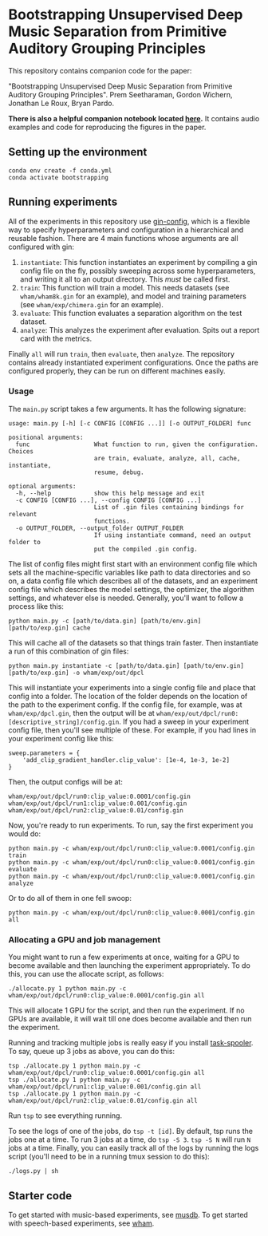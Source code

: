 # Bootstrapping Unsupervised Deep Music Separation from Primitive Auditory Grouping Principles

This repository contains companion code for the paper:

"Bootstrapping Unsupervised Deep Music Separation from Primitive 
Auditory Grouping Principles". Prem Seetharaman, Gordon Wichern, 
Jonathan Le Roux, Bryan Pardo.

**There is also a helpful companion notebook located 
[here](https://pseeth.github.io/bootstrapping-computer-audition/).** It contains 
audio examples and code for reproducing the figures in the paper.

## Setting up the environment

```
conda env create -f conda.yml
conda activate bootstrapping
```

## Running experiments

All of the experiments in this repository use 
[gin-config](https://github.com/google/gin-config), which is a flexible
way to specify hyperparameters and configuration in a hierarchical and
reusable fashion. There are 4 main functions whose arguments are all
configured with gin:

1. `instantiate`: This function instantiates an experiment by compiling a
   gin config file on the fly, possibly sweeping across some hyperparameters,
   and writing it all to an output directory. This *must* be called first.
2. `train`: This function will train a model. This needs datasets 
   (see `wham/wham8k.gin` for an example), and model and training 
   parameters (see `wham/exp/chimera.gin` for an example).
3. `evaluate`: This function evaluates a separation algorithm on the 
   test dataset.
4. `analyze`: This analyzes the experiment after evaluation. Spits out a report
   card with the metrics.

Finally `all` will run `train`, then `evaluate`, then `analyze`. The repository
contains already instantiated experiment configurations. Once the paths are
configured properly, they can be run on different machines easily.

### Usage

The `main.py` script takes a few arguments. It has the following signature:

```
usage: main.py [-h] [-c CONFIG [CONFIG ...]] [-o OUTPUT_FOLDER] func

positional arguments:
  func                  What function to run, given the configuration. Choices
                        are train, evaluate, analyze, all, cache, instantiate,
                        resume, debug.

optional arguments:
  -h, --help            show this help message and exit
  -c CONFIG [CONFIG ...], --config CONFIG [CONFIG ...]
                        List of .gin files containing bindings for relevant
                        functions.
  -o OUTPUT_FOLDER, --output_folder OUTPUT_FOLDER
                        If using instantiate command, need an output folder to
                        put the compiled .gin config.
```

The list of config files might first start with an
environment config file which sets all the 
machine-specific variables like path to data directories and so on, a 
data config file which describes all of the datasets, 
and an experiment config file which describes
the model settings, the optimizer, the algorithm settings, and whatever else
is needed. Generally, you'll want to follow a process like this:

```
python main.py -c [path/to/data.gin] [path/to/env.gin] [path/to/exp.gin] cache
```

This will cache all of the datasets so that things train faster. Then instantiate
a run of this combination of gin files:

```
python main.py instantiate -c [path/to/data.gin] [path/to/env.gin] [path/to/exp.gin] -o wham/exp/out/dpcl
```

This will instantiate your experiments into a single config file and place that config
into a folder. The location of the folder depends on the location of the path to the
experiment config. If the config file, for example, was at `wham/exp/dpcl.gin`, then
the output will be at `wham/exp/out/dpcl/run0:[descriptive_string]/config.gin`. If you
had a sweep in your experiment config file, then you'll see multiple of these. For
example, if you had lines in your experiment config like this:

```
sweep.parameters = {
    'add_clip_gradient_handler.clip_value': [1e-4, 1e-3, 1e-2]
}
```

Then, the output configs will be at:

```
wham/exp/out/dpcl/run0:clip_value:0.0001/config.gin 
wham/exp/out/dpcl/run1:clip_value:0.001/config.gin 
wham/exp/out/dpcl/run2:clip_value:0.01/config.gin 
```

Now, you're ready to run experiments. To run, say the first experiment you would do:

```
python main.py -c wham/exp/out/dpcl/run0:clip_value:0.0001/config.gin train
python main.py -c wham/exp/out/dpcl/run0:clip_value:0.0001/config.gin evaluate
python main.py -c wham/exp/out/dpcl/run0:clip_value:0.0001/config.gin analyze
```

Or to do all of them in one fell swoop:

```
python main.py -c wham/exp/out/dpcl/run0:clip_value:0.0001/config.gin all
```

### Allocating a GPU and job management

You might want to run a few experiments at once, waiting for a GPU to become 
available and then launching the experiment appropriately. To do this, you
can use the allocate script, as follows:

```
./allocate.py 1 python main.py -c wham/exp/out/dpcl/run0:clip_value:0.0001/config.gin all
```

This will allocate 1 GPU for the script, and then run the experiment. If no GPUs are
available, it will wait till one does become available and then run the experiment.

Running and tracking multiple jobs is really easy if you install 
[task-spooler](http://manpages.ubuntu.com/manpages/xenial/man1/tsp.1.html). To say,
queue up 3 jobs as above, you can do this:

```
tsp ./allocate.py 1 python main.py -c wham/exp/out/dpcl/run0:clip_value:0.0001/config.gin all
tsp ./allocate.py 1 python main.py -c wham/exp/out/dpcl/run1:clip_value:0.001/config.gin all
tsp ./allocate.py 1 python main.py -c wham/exp/out/dpcl/run2:clip_value:0.01/config.gin all
```

Run `tsp` to see everything running.

To see the logs of one of the jobs, do `tsp -t [id]`. 
By default, tsp runs the jobs one at a time. To run 3 jobs at a time, do `tsp -S 3`.
`tsp -S N` will run `N` jobs at a time.
Finally, you can easily track all of the logs by running the logs script 
(you'll need to be in a running tmux session to do this):

```
./logs.py | sh
```

## Starter code

To get started with music-based experiments, see [musdb](musdb/README.md). To get 
started with speech-based experiments, see [wham](wham/README.md).
